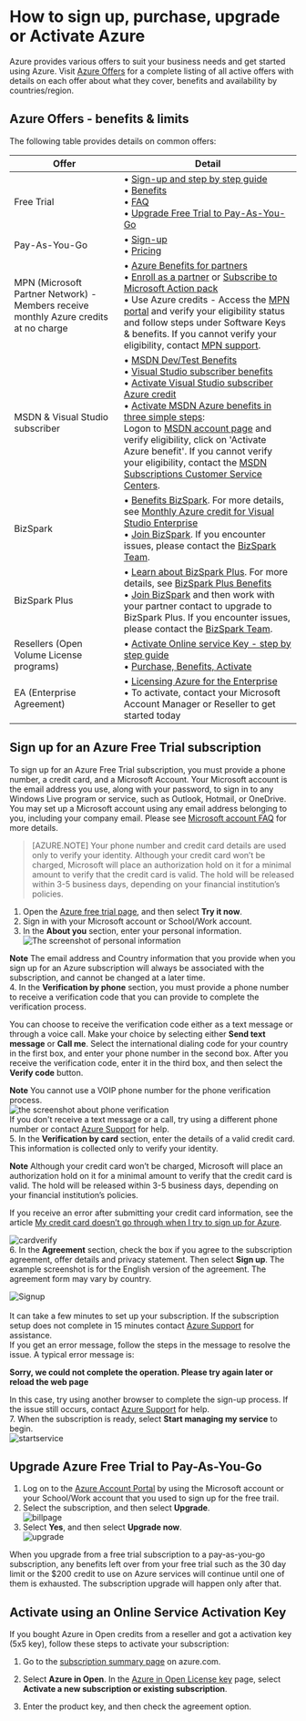 <properties
	pageTitle="How to sign up for, purchase, upgrade or activate an Azure subscription | Microsoft Azure"
	description="Describes How to buy or sign up for an Azure subscription"
	services="billing"
	documentationCenter=""
	authors="genlin"
	manager="msmbaldwin"
	editor="meerak"
	tags="top-support-issue"
	/>

<tags
	ms.service="billing"
	ms.workload="na"
	ms.tgt_pltfrm="na"
	ms.devlang="na"
	ms.topic="article"
	ms.date="06/21/2016"
	ms.author="genli"/>

# How to sign up, purchase, upgrade or Activate Azure

Azure provides various offers to suit your business needs and get started using Azure. Visit [Azure Offers](https://azure.microsoft.com/support/legal/offer-details/) for a complete listing of all active offers with details on each offer about what they cover, benefits and availability by countries/region.

## Azure Offers - benefits & limits

The following table provides details on common offers:

| Offer                                                                              | Detail |
|--------------------------------------------------------------------------------------|---------|
| Free Trial                                                                           |•	[Sign-up and step by step guide](billing-buy-sign-up-azure-subscription.md#SignupFreeTrial)<br>•	[Benefits](https://azure.microsoft.com/pricing/free-trial/)</br>• [FAQ](https://azure.microsoft.com/pricing/free-trial-faq/)</br>• [Upgrade Free Trial to Pay-As-You-Go](billing-buy-sign-up-azure-subscription.md#UpgradeFreeToPYG)     |
| Pay-As-You-Go                                                                        | •	[Sign-up](https://azure.microsoft.com/pricing/purchase-options/)</br>• [Pricing](https://azure.microsoft.com/pricing/)   |
| MPN (Microsoft Partner Network) - Members receive monthly Azure credits at no charge | •	[Azure Benefits for partners](https://azure.microsoft.com/offers/ms-azr-0025p/)</br>•	[Enroll as a partner](http://go.microsoft.com/fwlink/?linkid=309258&clcid=0x409) or [Subscribe to Microsoft Action pack](http://go.microsoft.com/fwlink/?linkid=525768&clcid=0x409)</br>• Use Azure credits - Access the [MPN portal](https://partner.microsoft.com) and verify your eligibility status and follow steps under Software Keys & benefits. If you cannot verify your eligibility, contact [MPN support](https://partner.microsoft.com/Support/).   |
| MSDN & Visual Studio subscriber                                                      |• [MSDN Dev/Test Benefits](https://azure.microsoft.com/offers/ms-azr-0023p/)</br>• [Visual Studio subscriber benefits](https://azure.microsoft.com/pricing/member-offers/msdn-benefits-details/)</br>• [Activate Visual Studio subscriber Azure credit](https://azure.microsoft.com/pricing/member-offers/msdn-benefits-details/)</br>• [Activate MSDN Azure benefits in three simple steps](https://www.youtube.com/watch?v=SN2CA71uOEI&feature=youtu.be):<br> Logon to [MSDN account page](https://msdn.microsoft.com/subscriptions/manage/default.aspx) and verify eligibility, click on 'Activate Azure benefit'. If you cannot verify your eligibility, contact the [MSDN Subscriptions Customer Service Centers](https://msdn.microsoft.com/subscriptions/contactus.aspx).|
| BizSpark                                                                             | • [Benefits BizSpark](https://www.microsoft.com/bizspark/default.aspx#start-two). For more details, see [Monthly Azure credit for Visual Studio Enterprise](https://azure.microsoft.com/offers/ms-azr-0064p/)<br>• [Join BizSpark](https://www.microsoft.com/bizspark/signup/default.aspx). If you encounter issues, please contact the [BizSpark Team](mailto:bizspark@microsoft.com?subject=BizSpark%20Support&body=Thank%20you%20for%20contacting%20BizSpark.%20Please%20provide%20as%20much%20of%20the%20following%20information%20as%20possible,%20as%20it%20will%20help%20expedite%20our%20response%20to%20you.%0aContact%20name:%0aStartup%20name:%0aMicrosoft%20Account/Live%20ID:%0aSpecific%20description%20of%20issue%20experienced%20or%20question:%0a%0aThank%20you,%0a%0aThe%20BizSpark%20Team).      |
| BizSpark Plus                                                                        |• [Learn about BizSpark Plus](https://www.microsoft.com/bizspark/plus/default.aspx). For more details, see [BizSpark Plus Benefits](https://azure.microsoft.com/offers/ms-azr-0149p/)</br>• [Join BizSpark](https://www.microsoft.com/bizspark/signup/default.aspx) and then work with your partner contact to upgrade to BizSpark Plus. If you encounter issues, please contact the [BizSpark Team](mailto:bizspark@microsoft.com?subject=BizSpark%20Support&body=Thank%20you%20for%20contacting%20BizSpark.%20Please%20provide%20as%20much%20of%20the%20following%20information%20as%20possible,%20as%20it%20will%20help%20expedite%20our%20response%20to%20you.%0aContact%20name:%0aStartup%20name:%0aMicrosoft%20Account/Live%20ID:%0aSpecific%20description%20of%20issue%20experienced%20or%20question:%0a%0aThank%20you,%0a%0aThe%20BizSpark%20Team).     |
| Resellers (Open Volume License programs)                                             |• [Activate Online service Key - step by step guide](billing-buy-sign-up-azure-subscription.md#activateKey)</br>• [Purchase, Benefits, Activate](https://azure.microsoft.com/offers/ms-azr-0111p/)</br>       |
| EA (Enterprise Agreement)                                                            |• [Licensing Azure for the Enterprise](https://azure.microsoft.com/pricing/enterprise-agreement/)</br>• To activate, contact your Microsoft Account Manager or Reseller to get started today     |

<a name="SignupFreeTrial"></a>
## Sign up for an Azure Free Trial subscription

To sign up for an Azure Free Trial subscription, you must provide a phone number, a credit card, and a Microsoft Account. Your Microsoft account is the email address you use, along with your password, to sign in to any Windows Live program or service, such as Outlook, Hotmail, or OneDrive. You may set up a Microsoft account using any email address belonging to you, including your company email. Please see [Microsoft account FAQ](https://www.microsoft.com/account/faq.aspx) for more details.

>[AZURE.NOTE] Your phone number and credit card details are used only to verify your identity. Although your credit card won’t be charged, Microsoft will place an authorization hold on it for a minimal amount to verify that the credit card is valid. The hold will be released within 3-5 business days, depending on your financial institution’s policies.

1. Open the [Azure free trial page](https://azure.microsoft.com/pricing/free-trial/), and then select **Try it now**.
2. Sign in with your Microsoft account or School/Work account.
3. In the **About you** section, enter your personal information.  
![The screenshot of personal information](./media/billing-buy-sign-up-azure-subscription/AboutYou.png)

 **Note** The email address and Country information that you provide when you sign up for an Azure subscription will always be associated with the subscription, and cannot be changed at a later time.</br>
4. In the **Verification by phone** section, you must provide a phone number to receive a verification code that you can provide to complete the verification process.

 You can choose to receive the verification code either as a text message or through a voice call. Make your choice by selecting either **Send text message** or **Call me**. Select the international dialing code for your country in the first box, and enter your phone number in the second box. After you receive the verification code, enter it in the third box, and then select the **Verify code** button.

 **Note** You cannot use a VOIP phone number for the phone verification process.</br>
 ![the screenshot about phone verification](./media/billing-buy-sign-up-azure-subscription/PhoneVerify.png)</br>If you don't receive a text message or a call, try using a different phone number or contact [Azure Support](http://go.microsoft.com/fwlink/?linkid=544831&clcid=0x409) for help. </br>
5. In the **Verification by card** section, enter the details of a valid credit card. This information is collected only to verify your identity.

 **Note** Although your credit card won’t be charged, Microsoft will place an authorization hold on it for a minimal amount to verify that the credit card is valid. The hold will be released within 3-5 business days, depending on your financial institution’s policies.

 If you receive an error after submitting your credit card information, see the article [My credit card doesn’t go through when I try to sign up for Azure](billing-credit-card-fails-during-azure-sign-up.md).

 ![cardverify](./media/billing-buy-sign-up-azure-subscription/VardVerify.png)</br>
6. In the **Agreement** section, check the box if you agree to the subscription agreement, offer details and privacy statement. Then select **Sign up**.
The example screenshot is for the English version of the agreement. The agreement form may vary by country.

 ![Signup](./media/billing-buy-sign-up-azure-subscription/Signup.png)</br></br>
 It can take a few minutes to set up your subscription. If the subscription setup does not complete in 15 minutes contact [Azure Support](https://portal.azure.com/#blade/Microsoft_Azure_Support/HelpAndSupportBlade) for assistance. </br>
 If you get an error message, follow the steps in the message to resolve the issue. A typical error message is:

 **Sorry, we could not complete the operation. Please try again later or reload the web page** </br>

 In this case, try using another browser to complete the sign-up process. If the issue still occurs, contact [Azure Support](https://portal.azure.com/#blade/Microsoft_Azure_Support/HelpAndSupportBlade) for help.</br>
7. When the subscription is ready, select **Start managing my service** to begin.</br>
 ![startservice](./media/billing-buy-sign-up-azure-subscription/startservice.png)

<a name="UpgradeFreeToPYG"></a>
## Upgrade Azure Free Trial to Pay-As-You-Go

1. Log on to the [Azure Account Portal](https://account.windowsazure.com/subscriptions) by using the Microsoft account or your School/Work account that you used to sign up for the free trail.
2. Select the subscription, and then select **Upgrade**.</br>![billpage](./media/billing-buy-sign-up-azure-subscription/billpage.png)
3. Select **Yes**, and then select **Upgrade now**. </br>![upgrade](./media/billing-buy-sign-up-azure-subscription/Upgrade.png)

When you upgrade from a free trial subscription to a pay-as-you-go subscription, any benefits left over from your free trial such as the 30 day limit or the $200 credit to use on Azure services will continue until one of them is exhausted. The subscription upgrade will happen only after that.

<a name="activateKey"></a>
## Activate using an Online Service Activation Key

If you bought Azure in Open credits from a reseller and got a activation key (5x5 key), follow these steps to activate your subscription:

1. Go to the [subscription summary page](https://account.windowsazure.com/subscriptions) on azure.com.

2. Select **Azure in Open**. In the [Azure in Open License key](https://azure.microsoft.com/offers/ms-azr-0111p/) page, select **Activate a new subscription or existing subscription**.

3. Enter the product key, and then check the agreement option.
